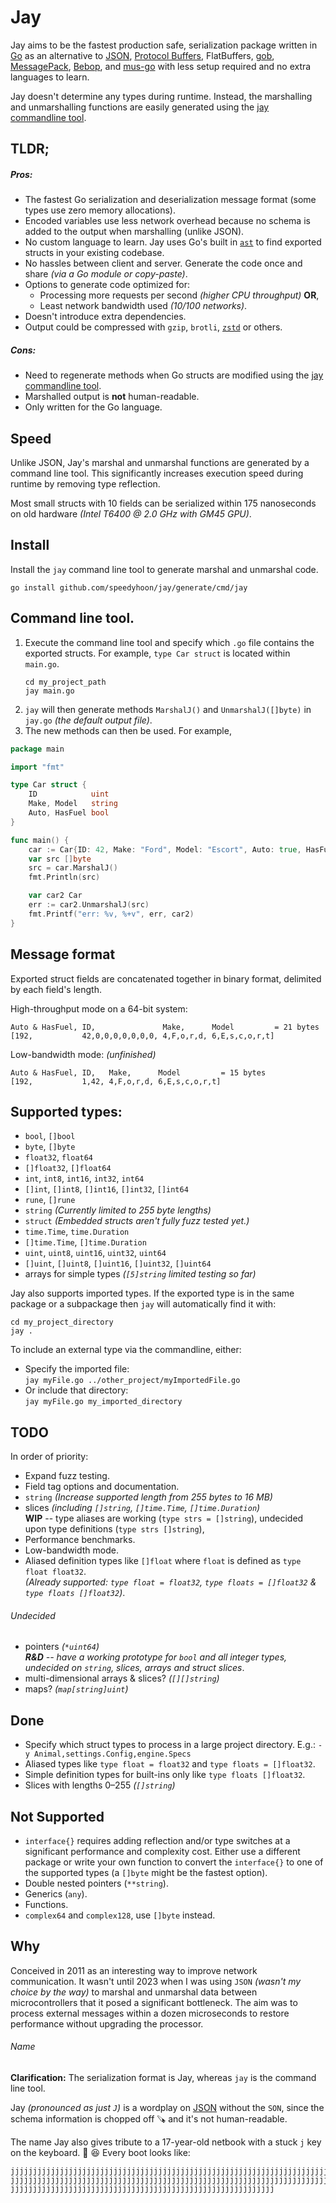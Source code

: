 # Jay

Jay aims to be the fastest production safe, serialization package written in [Go](https://go.dev) as
an alternative to
[JSON](https://pkg.go.dev/encoding/json),
[Protocol Buffers](https://pkg.go.dev/google.golang.org/protobuf), FlatBuffers,
[gob](https://pkg.go.dev/encoding/gob),
[MessagePack](https://msgpack.org),
[Bebop](https://github.com/betwixt-labs/bebop),
and [mus-go](https://github.com/mus-format/mus-go) with less setup required and no extra languages to learn.

Jay doesn't determine any types during runtime. Instead, the marshalling and unmarshalling functions are easily
generated using the [jay commandline tool](https://github.com/speedyhoon/jay/tree/master/cmd/jay).

## TLDR;

##### Pros:

* The fastest Go serialization and deserialization message format (some types use zero memory allocations).
* Encoded variables use less network overhead because no schema is added to the output when marshalling (unlike JSON).
* No custom language to learn. Jay uses Go's built in [`ast`](https://pkg.go.dev/go/ast) to find exported structs in your existing codebase.
* No hassles between client and server. Generate the code once and share _(via a Go module or copy-paste)_.
* Options to generate code optimized for:
	* Processing more requests per second _(higher CPU throughput)_ **OR**,
	* Least network bandwidth used _(10/100 networks)_.
* Doesn't introduce extra dependencies.
* Output could be compressed with `gzip`, `brotli`, [`zstd`](https://facebook.github.io/zstd/) or others.

##### Cons:

* Need to regenerate methods when Go structs are modified using the [jay commandline tool](https://github.com/speedyhoon/jay/tree/master/cmd/jay).
* Marshalled output is **not** human-readable.
* Only written for the Go language.

## Speed

Unlike JSON, Jay's marshal and unmarshal functions are generated by a command line tool.
This significantly increases execution speed during runtime by removing type reflection.

Most small structs with 10 fields can be serialized within 175 nanoseconds on old hardware _(Intel T6400 @ 2.0 GHz
with GM45 GPU)_.

## Install
Install the `jay` command line tool to generate marshal and unmarshal code.
```shell
go install github.com/speedyhoon/jay/generate/cmd/jay
```

## Command line tool.

1. Execute the command line tool and specify which `.go` file contains the exported structs.
	For example, `type Car struct` is located within `main.go`.
	```shell
	cd my_project_path
	jay main.go
	```
2. `jay` will then generate methods `MarshalJ()` and `UnmarshalJ([]byte)` in `jay.go` _(the default output file)_.
3. The new methods can then be used. For example,

```go
package main

import "fmt"

type Car struct {
	ID            uint
	Make, Model   string
	Auto, HasFuel bool
}

func main() {
	car := Car{ID: 42, Make: "Ford", Model: "Escort", Auto: true, HasFuel: true}
	var src []byte
	src = car.MarshalJ()
	fmt.Println(src)

	var car2 Car
	err := car2.UnmarshalJ(src)
	fmt.Printf("err: %v, %+v", err, car2)
}
```

## Message format

Exported struct fields are concatenated together in binary format, delimited by each field's length.

High-throughput mode on a 64-bit system:

```
Auto & HasFuel, ID,               Make,      Model         = 21 bytes
[192,           42,0,0,0,0,0,0,0, 4,F,o,r,d, 6,E,s,c,o,r,t]
```

Low-bandwidth mode: _(unfinished)_

```
Auto & HasFuel, ID,   Make,      Model         = 15 bytes
[192,           1,42, 4,F,o,r,d, 6,E,s,c,o,r,t]
```

## Supported types:

* `bool`, `[]bool`
* `byte`, `[]byte`
* `float32`, `float64`
* `[]float32`, `[]float64`
* `int`, `int8`, `int16`, `int32`, `int64`
* `[]int`, `[]int8`, `[]int16`, `[]int32`, `[]int64`
* `rune`, `[]rune`
* `string` _(Currently limited to 255 byte lengths)_
* `struct` _(Embedded structs aren't fully fuzz tested yet.)_
* `time.Time`, `time.Duration`
* `[]time.Time`, `[]time.Duration`
* `uint`, `uint8`, `uint16`, `uint32`, `uint64`
* `[]uint`, `[]uint8`, `[]uint16`, `[]uint32`, `[]uint64`
* arrays for simple types _(`[5]string` limited testing so far)_

Jay also supports imported types. If the exported type is in the same package or a subpackage then `jay` will automatically find it with:

```shell
cd my_project_directory
jay .
```

To include an external type via the commandline, either:

* Specify the imported file: <br>
  `jay myFile.go ../other_project/myImportedFile.go`
* Or include that directory: <br>
  `jay myFile.go my_imported_directory`

## TODO

In order of priority:

* Expand fuzz testing.
* Field tag options and documentation.
* `string` _(Increase supported length from 255 bytes to 16 MB)_
* slices _(including `[]string`, `[]time.Time`, `[]time.Duration`)_ <br>
  **WIP** -- type aliases are working (`type strs = []string`), undecided upon type definitions (`type strs []string`),
* Performance benchmarks.
* Low-bandwidth mode.
* Aliased definition types like `[]float` where `float` is defined as `type float float32`.<br>
  _(Already supported: `type float = float32`, `type floats = []float32` & `type floats []float32`)_.
###### Undecided
* pointers _(`*uint64`)_ <br>
  _**R&D** -- have a working prototype for `bool` and all integer types, undecided on `string`, slices, arrays and struct slices_.
* multi-dimensional arrays & slices? _(`[][]string`)_
* maps? _(`map[string]uint`)_

## Done

* Specify which struct types to process in a large project directory. E.g.: ```-y Animal,settings.Config,engine.Specs```
* Aliased types like `type float = float32` and `type floats = []float32`.
* Simple definition types for built-ins only like `type floats []float32`.
* Slices with lengths 0–255 _(`[]string`)_

## Not Supported

* `interface{}` requires adding reflection and/or type switches at a significant performance and complexity cost. Either
  use a different package or write your own function to convert the `interface{}` to one of the supported types
  (a `[]byte` might be the fastest option).
* Double nested pointers (`**string`).
* Generics (`any`).
* Functions.
* `complex64` and `complex128`, use `[]byte` instead.

## Why

Conceived in 2011 as an interesting way to improve network communication.
It wasn't until 2023 when I was using `JSON` _(wasn't my choice by the way)_ to marshal and unmarshal data
between microcontrollers that it posed a significant bottleneck.
The aim was to process external messages within
a dozen microseconds to restore performance without upgrading the processor.

###### Name
**Clarification:** The serialization format is Jay, whereas `jay` is the command line tool.

Jay _(pronounced as just `J`)_ is a wordplay on [JSON](https://pkg.go.dev/encoding/json) without the `SON`, since the schema information is chopped off 🪚 and it's not human-readable.

The name Jay also gives tribute to a 17-year-old netbook with a stuck `j` key on the keyboard. 🔁 😆 Every boot looks like:

```
jjjjjjjjjjjjjjjjjjjjjjjjjjjjjjjjjjjjjjjjjjjjjjjjjjjjjjjjjjjjjjjjjjjjjjjjjjjjjjjjjjjjjjjjjjjjjjjjjjjjjjjjjjjjjjjjjjjjjjjj
jjjjjjjjjjjjjjjjjjjjjjjjjjjjjjjjjjjjjjjjjjjjjjjjjjjjjjjjjjjjjjjjjjjjjjjjjjjjjjjjjjjjjjjjjjjjjjjjjjjjjjjjjjjjjjjjjjjjjjjj
jjjjjjjjjjjjjjjjjjjjjjjjjjjjjjjjjjjjjjjjjjjjjjjjjjjjjjjjjjj
```